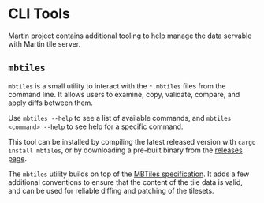 # CLI Tools 

Martin project contains additional tooling to help manage the data servable with Martin tile server.

## `mbtiles`
`mbtiles` is a small utility to interact with the `*.mbtiles` files from the command line. It allows users to examine, copy, validate, compare, and apply diffs between them.

Use `mbtiles --help` to see a list of available commands, and `mbtiles <command> --help` to see help for a specific command.

This tool can be installed by compiling the latest released version with `cargo install mbtiles`, or by downloading a pre-built binary from the [releases page](https://github.com/maplibre/martin/releases/latest).

The `mbtiles` utility builds on top of the [MBTiles specification](https://github.com/mapbox/mbtiles-spec). It adds a few additional conventions to ensure that the content of the tile data is valid, and can be used for reliable diffing and patching of the tilesets. 
